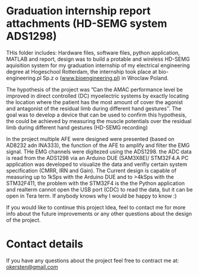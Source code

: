 # Graduation internship report attachments (HD-SEMG system ADS1298)
 THis folder includes: Hardware files, software files, python application, MATLAB and report, design was to build a protable and wireless HD-SEMG aquisition system for my graduation internship of my electrical engineering degree at Hogeschool Rotterdam, the internship took place at bio-engineering.pl Sp.z o (www.bioengineering.pl) in Wroclaw Poland.

 The hypothesis of the project was ”Can the AMAC performance level be improved in direct controlled (DC) myoelectric systems by exactly locating the location where the patient has the most amount of cover the agonist and antagonist of the residual limb during different hand gestures’’. The goal was to develop a device that can be used to confirm this hypothesis, the could be achieved by measuring the muscle potentials over the residual limb during different hand gestures (HD-SEMG recording)

 In the project multiple AFE were designed were presented (based on AD8232 adn INA333), the function of the AFE to amplify and filter the EMG signal. THe EMG channels were digitezed using the ADS1298. the ADC data is read from the ADS1298 via an Arduino DUE (SAM3X8E)/ STM32F4.A PC application was developed to visualize the data and verifiy certain system specification (CMRR, IRN and Gain). The Current design is capable of measuring up to 1kSps with the Arduino DUE and to >4kSps with the STM32F411, the problem with the STM32F4 is the the Python application and realterm cannot open the USB port (CDC) to read the data, but it can be open in Tera term. If anybody knows why I would be happy to know :) 

 If you would like to continue this project Idea, feel to contact me for more info about the future improvements or any other questions about the design of the project.

# Contact details
 If you have any questions about the project feel free to contract me at: okersten@gmail.com
